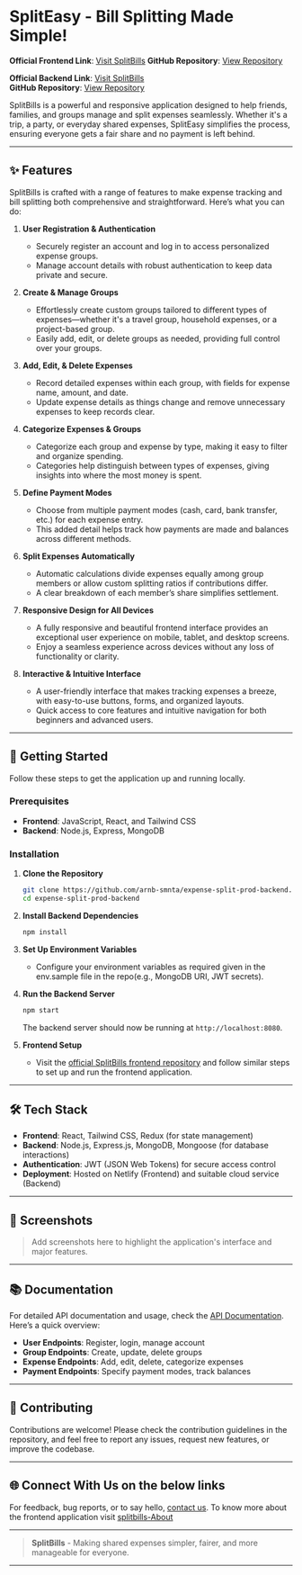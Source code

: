 # SplitEasy - Bill Splitting Made Simple!

**Official Frontend Link**: [Visit SplitBills](https://splitbills.site)
**GitHub Repository**: [View Repository](https://github.com/arnb-smnta/expense-split-prod-frontend)

**Official Backend Link**: [Visit SplitBills](https://servers.splitbills.site)  
**GitHub Repository**: [View Repository](https://github.com/arnb-smnta/expense-split-prod-backend)

SplitBills is a powerful and responsive application designed to help friends, families, and groups manage and split expenses seamlessly. Whether it's a trip, a party, or everyday shared expenses, SplitEasy simplifies the process, ensuring everyone gets a fair share and no payment is left behind.

---

## ✨ Features

SplitBills is crafted with a range of features to make expense tracking and bill splitting both comprehensive and straightforward. Here’s what you can do:

1. **User Registration & Authentication**

   - Securely register an account and log in to access personalized expense groups.
   - Manage account details with robust authentication to keep data private and secure.

2. **Create & Manage Groups**

   - Effortlessly create custom groups tailored to different types of expenses—whether it's a travel group, household expenses, or a project-based group.
   - Easily add, edit, or delete groups as needed, providing full control over your groups.

3. **Add, Edit, & Delete Expenses**

   - Record detailed expenses within each group, with fields for expense name, amount, and date.
   - Update expense details as things change and remove unnecessary expenses to keep records clear.

4. **Categorize Expenses & Groups**

   - Categorize each group and expense by type, making it easy to filter and organize spending.
   - Categories help distinguish between types of expenses, giving insights into where the most money is spent.

5. **Define Payment Modes**

   - Choose from multiple payment modes (cash, card, bank transfer, etc.) for each expense entry.
   - This added detail helps track how payments are made and balances across different methods.

6. **Split Expenses Automatically**

   - Automatic calculations divide expenses equally among group members or allow custom splitting ratios if contributions differ.
   - A clear breakdown of each member’s share simplifies settlement.

7. **Responsive Design for All Devices**

   - A fully responsive and beautiful frontend interface provides an exceptional user experience on mobile, tablet, and desktop screens.
   - Enjoy a seamless experience across devices without any loss of functionality or clarity.

8. **Interactive & Intuitive Interface**
   - A user-friendly interface that makes tracking expenses a breeze, with easy-to-use buttons, forms, and organized layouts.
   - Quick access to core features and intuitive navigation for both beginners and advanced users.

---

## 🚀 Getting Started

Follow these steps to get the application up and running locally.

### Prerequisites

- **Frontend**: JavaScript, React, and Tailwind CSS
- **Backend**: Node.js, Express, MongoDB

### Installation

1. **Clone the Repository**

   ```bash
   git clone https://github.com/arnb-smnta/expense-split-prod-backend.git
   cd expense-split-prod-backend
   ```

2. **Install Backend Dependencies**

   ```bash
   npm install
   ```

3. **Set Up Environment Variables**
   - Configure your environment variables as required given in the env.sample file in the repo(e.g., MongoDB URI, JWT secrets).
4. **Run the Backend Server**

   ```bash
   npm start
   ```

   The backend server should now be running at `http://localhost:8080`.

5. **Frontend Setup**
   - Visit the [official SplitBills frontend repository](https://github.com/arnb-smnta/expense-split-prod-frontend) and follow similar steps to set up and run the frontend application.

---

## 🛠️ Tech Stack

- **Frontend**: React, Tailwind CSS, Redux (for state management)
- **Backend**: Node.js, Express.js, MongoDB, Mongoose (for database interactions)
- **Authentication**: JWT (JSON Web Tokens) for secure access control
- **Deployment**: Hosted on Netlify (Frontend) and suitable cloud service (Backend)

---

## 📸 Screenshots

> Add screenshots here to highlight the application's interface and major features.

---

## 📚 Documentation

For detailed API documentation and usage, check the [API Documentation](https://server.splitbills.site). Here’s a quick overview:

- **User Endpoints**: Register, login, manage account
- **Group Endpoints**: Create, update, delete groups
- **Expense Endpoints**: Add, edit, delete, categorize expenses
- **Payment Endpoints**: Specify payment modes, track balances

---

## 🤝 Contributing

Contributions are welcome! Please check the contribution guidelines in the repository, and feel free to report any issues, request new features, or improve the codebase.

---

## 🌐 Connect With Us on the below links

For feedback, bug reports, or to say hello, [contact us](https://arnabsamanta.in).
To know more about the frontend application visit [splitbills-About](https://splitbills.site/about)

---

> **SplitBills** - Making shared expenses simpler, fairer, and more manageable for everyone.

---
